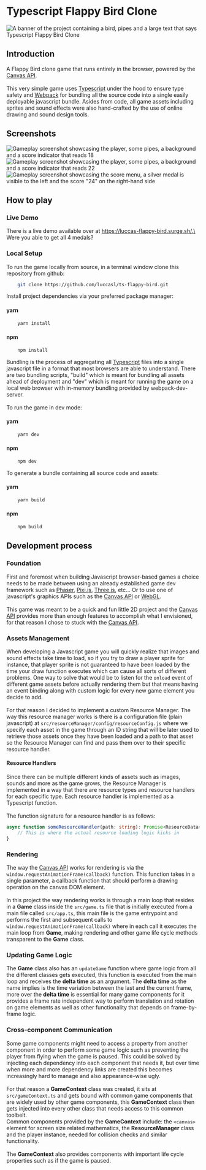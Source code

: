 # Typescript Flappy Bird Clone

![A banner of the project containing a bird, pipes and a large text that says Typescript Flappy Bird Clone](images/banner.png "Typescript Flappy Bird Clone banner")

## Introduction

A Flappy Bird clone game that runs entirely in the browser, powered by the [Canvas API](https://developer.mozilla.org/en-US/docs/Web/API/Canvas_API).\
\
This very simple game uses [Typescript](https://www.typescriptlang.org/) under the hood to ensure type safety and [Webpack](https://webpack.js.org/) for bundling all the source code into a single easily deployable javascript bundle. Asides from code, all game assets including sprites and sound effects were also hand-crafted by the use of online drawing and sound design tools.

## Screenshots

![Gameplay screenshot showcasing the player, some pipes, a background and a score indicator that reads 18](images/screenshot-gameplay-1.png "Gameplay screenshot 1")
![Gameplay screenshot showcasing the player, some pipes, a background and a score indicator that reads 22](images/screenshot-gameplay-2.png "Gameplay screenshot 2")
![Gameplay screenshot showcasing the score menu, a silver medal is visible to the left and the score "24" on the right-hand side](images/screenshot-score.png "Score menu screenshot")

## How to play

### Live Demo

There is a live demo available over at https://luccas-flappy-bird.surge.sh/.\
\
Were you able to get all 4 medals?

### Local Setup

To run the game locally from source, in a terminal window clone this repository from github:

```bash
    git clone https://github.com/luccasl/ts-flappy-bird.git
```

Install project dependencies via your preferred package manager:

#### yarn

```bash
    yarn install
```

#### npm

```bash
    npm install
```

Bundling is the process of aggregating all [Typescript](https://www.typescriptlang.org/) files into a single javascript file in a format that most browsers are able to understand.
There are two bundling scripts, "build" which is meant for bundling all assets ahead of deployment and "dev" which is meant for running the game on a local web browser with in-memory bundling provided by webpack-dev-server.\
\
To run the game in dev mode:

#### yarn

```bash
    yarn dev
```

#### npm

```bash
    npm dev
```

To generate a bundle containing all source code and assets:

#### yarn

```bash
    yarn build
```

#### npm

```bash
    npm build
```

## Development process

### Foundation

First and foremost when building Javascript browser-based games a choice needs to be made between using an already established game dev framework such as [Phaser](https://phaser.io/), [Pixi.js](https://pixijs.com/), [Three.js](https://threejs.org/), etc... Or to use one of javascript's graphics APIs such as the [Canvas API](https://developer.mozilla.org/en-US/docs/Web/API/Canvas_API) or [WebGL](https://developer.mozilla.org/en-US/docs/Web/API/WebGL_API).\
\
This game was meant to be a quick and fun little 2D project and the [Canvas API](https://developer.mozilla.org/en-US/docs/Web/API/Canvas_API) provides more than enough features to accomplish what I envisioned, for that reason I chose to stuck with the [Canvas API](https://developer.mozilla.org/en-US/docs/Web/API/Canvas_API).

### Assets Management

When developing a Javascript game you will quickly realize that images and sound effects take time to load, so if you try to draw a player sprite for instance, that player sprite is not guaranteed to have been loaded by the time your draw function executes which can cause all sorts of different problems. One way to solve that would be to listen for the `onload` event of different game assets before actually rendering them but that means having an event binding along with custom logic for every new game element you decide to add.\
\
For that reason I decided to implement a custom Resource Manager. The way this resource manager works is there is a configuration file (plain javascript) at `src/resourceManager/config/resourceConfig.js` where we specify each asset in the game through an ID string that will be later used to retrieve those assets once they have been loaded and a path to that asset so the Resource Manager can find and pass them over to their specific resource handler.

#### Resource Handlers

Since there can be multiple different kinds of assets such as images, sounds and more as the game grows, the Resource Manager is implemented in a way that there are resource types and resource handlers for each specific type. Each resource handler is implemented as a Typescript function.\
\
The function signature for a resource handler is as follows:

```typescript
async function someResourceHandler(path: string): Promise<ResourceData> {
    // This is where the actual resource loading logic kicks in
}
```

### Rendering

The way the [Canvas API](https://developer.mozilla.org/en-US/docs/Web/API/Canvas_API) works for rendering is via the `window.requestAnimationFrame(callback)` function. This function takes in a single parameter, a callback function that should perform a drawing operation on the canvas DOM element.\
\
In this project the way rendering works is through a main loop that resides in a **Game** class inside the `src/game.ts` file that is initially executed from a main file called `src/app.ts`, this main file is the game entrypoint and performs the first and subsequent calls to `window.requestAnimationFrame(callback)` where in each call it executes the main loop from **Game**, making rendering and other game life cycle methods transparent to the **Game** class.

### Updating Game Logic

The **Game** class also has an `updateGame` function where game logic from all the different classes gets executed, this function is executed from the main loop and receives the **delta time** as an argument. The **delta time** as the name implies is the time variation between the last and the current frame, more over the **delta time** is essential for many game components for it provides a frame rate independent way to perform translation and rotation on game elements as well as other functionality that depends on frame-by-frame logic.

### Cross-component Communication

Some game components might need to access a property from another component in order to perform some game logic such as preventing the player from flying when the game is paused. This could be solved by injecting each dependency into each component that needs it, but over time when more and more dependency links are created this becomes increasingly hard to manage and also appearance-wise ugly.\
\
For that reason a **GameContext** class was created, it sits at `src/gameContext.ts` and gets bound with common game components that are widely used by other game components, this **GameContext** class then gets injected into every other class that needs access to this common toolbelt.\
Common components provided by the **GameContext** include: the `<canvas>` element for screen size related mathematics, the **ResourceManager** class and the player instance, needed for collision checks and similar functionality.\
\
The **GameContext** also provides components with important life cycle properties such as if the game is paused.
